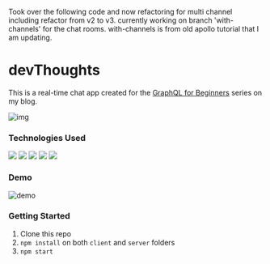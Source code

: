 
Took over the following code and now refactoring for multi channel including refactor from v2 to v3.
currently working on branch 'with-channels' for the chat rooms. 
with-channels is from old apollo tutorial that I am updating.  


# devThoughts
This is a real-time chat app created for the [GraphQL for Beginners](https://lo-victoria.com/series/graphql) series on my blog.

![img](https://cdn.hashnode.com/res/hashnode/image/upload/v1617283127887/toUkcAy_cv.png)


### Technologies Used
<p>
<img src="https://img.shields.io/badge/-GraphQL%20-black?style=for-the-badge&logo=graphql&logoColor=blueviolet">
<img src="https://img.shields.io/badge/-Expressjs%20-%23323330?style=for-the-badge&logo=express">
<img src="https://img.shields.io/badge/react%20-%2320232a.svg?&style=for-the-badge&logo=react" >   
<img src="https://img.shields.io/badge/-Nodejs%20-%23323330?style=for-the-badge&logo=Node.js&logoColor=green">
<img src="https://img.shields.io/badge/-Apollo%20GraphQL-311C87?logo=apollo%20graphql&logoColor=white&style=for-the-badge">
</p>


### Demo
![demo](https://cdn.hashnode.com/res/hashnode/image/upload/v1617185843961/_c4WXjooW.gif)

### Getting Started
1. Clone this repo
2. `npm install` on both `client` and `server` folders
3. `npm start`
